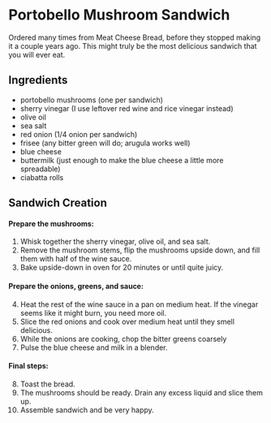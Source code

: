 # Portobello Mushroom Sandwich

Ordered many times from Meat Cheese Bread, before they stopped making it a couple years ago. This might truly be the most delicious sandwich that you will ever eat.

## Ingredients

* portobello mushrooms (one per sandwich)
* sherry vinegar (I use leftover red wine and rice vinegar instead)
* olive oil
* sea salt
* red onion (1/4 onion per sandwich)
* frisee (any bitter green will do; arugula works well)
* blue cheese
* buttermilk (just enough to make the blue cheese a little more spreadable)
* ciabatta rolls

## Sandwich Creation

#### Prepare the mushrooms:
1. Whisk together the sherry vinegar, olive oil, and sea salt.
2. Remove the mushroom stems, flip the mushrooms upside down, and fill them with half of the wine sauce.
3. Bake upside-down in oven for 20 minutes or until quite juicy.

#### Prepare the onions, greens, and sauce:
4. Heat the rest of the wine sauce in a pan on medium heat. If the vinegar seems like it might burn, you need more oil.
5. Slice the red onions and cook over medium heat until they smell delicious.
6. While the onions are cooking, chop the bitter greens coarsely
7. Pulse the blue cheese and milk in a blender.

#### Final steps:
8. Toast the bread.
9. The mushrooms should be ready. Drain any excess liquid and slice them up.
10. Assemble sandwich and be very happy.
